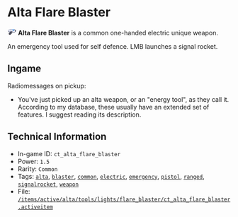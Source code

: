 # Alta Flare Blaster

<img src="https://raw.githubusercontent.com/Ceterai/Enternia/main/items/active/alta/tools/lights/flare_blaster/body.png" alt="Alta Flare Blaster icon" loading="lazy" height=16px width="auto" /> **Alta Flare Blaster** is a common one-handed electric unique weapon.

An emergency tool used for self defence. LMB launches a signal rocket.

## Ingame

Radiomessages on pickup:

- You've just picked up an alta weapon, or an "energy tool", as they call it. According to my database, these usually have an extended set of features. I suggest reading its description.

## Technical Information

- In-game ID: `ct_alta_flare_blaster`
- Power: `1.5`
- Rarity: `Common`
- Tags: [`alta`](https://ceterai.github.io/MyEnternia/Wiki/Tags/Alta), [`blaster`](https://ceterai.github.io/MyEnternia/Wiki/Tags/Blaster), [`common`](https://ceterai.github.io/MyEnternia/Wiki/Tags/Common), [`electric`](https://ceterai.github.io/MyEnternia/Wiki/Tags/Electric), [`emergency`](https://ceterai.github.io/MyEnternia/Wiki/Tags/Emergency), [`pistol`](https://ceterai.github.io/MyEnternia/Wiki/Tags/Pistol), [`ranged`](https://ceterai.github.io/MyEnternia/Wiki/Tags/Ranged), [`signalrocket`](https://ceterai.github.io/MyEnternia/Wiki/Tags/Signalrocket), [`weapon`](https://ceterai.github.io/MyEnternia/Wiki/Tags/Weapon)
- File: [`/items/active/alta/tools/lights/flare_blaster/ct_alta_flare_blaster.activeitem`](https://github.com/Ceterai/Enternia/blob/main/items/active/alta/tools/lights/flare_blaster/ct_alta_flare_blaster.activeitem)
